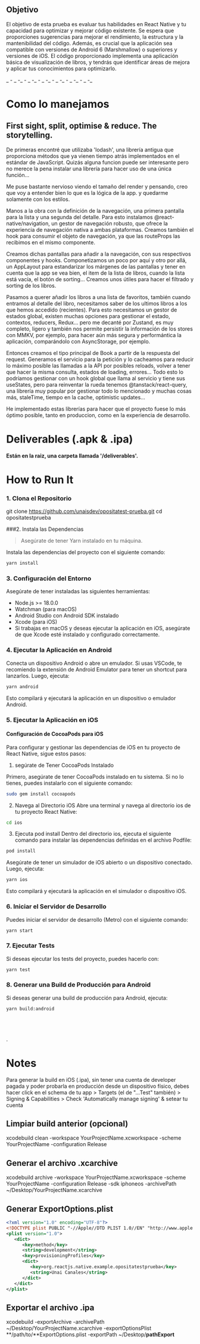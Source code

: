 
## Objetivo

El objetivo de esta prueba es evaluar tus habilidades en React Native y tu capacidad para optimizar y mejorar código existente. Se espera que proporciones sugerencias para mejorar el rendimiento, la estructura y la mantenibilidad del código. Además, es crucial que la aplicación sea compatible con versiones de Android 6 (Marshmallow) o superiores y versiones de iOS. El código proporcionado implementa una aplicación básica de visualización de libros, y tendrás que identificar áreas de mejora y aplicar tus conocimientos para optimizarlo.

_ - _ -_ - _ -_ - _ -_ - _ -_ - _ -_ - _ -_

# Como lo manejamos

## First sight, split, optimise & reduce. The storytelling.

De primeras encontré que utilizaba 'lodash', una librería antigua que proporciona métodos que ya vienen tiempo atrás implementados en el estándar de JavaScript. Quizás alguna funcion puede ser interesante pero no merece la pena instalar una librería para hacer uso de una única función... 

Me puse bastante nervioso viendo el tamaño del render y pensando, creo que voy a entender bien lo que es la lógica de la app. y quedarme solamente con los estilos. 

Manos a la obra con la definición de la navegación, una primera pantalla para la lista y una segunda del detalle. Para esto instalamos @react-native/navigation, un gestor de navegación robusto, que ofrece la experiencia de navegación nativa a ambas plataformas. Creamos también el hook para consumir el objeto de navegación, ya que las routeProps las recibimos en el mismo componente.

Creamos dichas pantallas para añadir a la navegación, con sus respectivos componentes y hooks.
Componetizamos un poco por aquí y otro por allá, un AppLayout para estandarizar los márgenes de las pantallas y tener en cuenta que la app se vea bien, el item de la lista de libros, cuando la lista está vacía, el botón de sorting...
Creamos unos útiles para hacer el filtrado y sorting de los libros.

Pasamos a querer añadir los libros a una lista de favoritos, también cuando entramos al detalle del libro, necesitamos saber de los ultimos libros a los que hemos accedido (recientes). Para esto necesitamos un gestor de estados global, existen muchas opciones para gestionar el estado, contextos, reducers, Redux... pero me decanté por Zustand, es muy completo, ligero y también nos permite persistir la información de los stores con MMKV, por ejemplo, para hacer aún más segura y performántica la aplicación, comparándolo con AsyncStorage, por ejemplo.

Entonces creamos el tipo principal de Book a partir de la respuesta del request. Generamos el servicio para la petición y lo cacheamos para reducir lo máximo posible las llamadas a la API por posibles reloads, volver a tener que hacer la misma consulta, estados de loading, errores... Todo esto lo podríamos gestionar con un hook global que llama al servicio y tiene sus useStates, pero para reinventar la rueda tenemos @tanstack/react-query, una librería muy popular por gestionar todo lo mencionado y muchas cosas más, staleTime, tiempo en la cache, optimistic updates...

He implementado estas librerías para hacer que el proyecto fuese lo más óptimo posible, tanto en produccion, como en la experiencia de desarrollo. 

# Deliverables (.apk & .ipa)

**Están en la raiz, una carpeta llamada '/deliverables'.**


# How to Run It

### 1. Clona el Repositorio

git clone https://github.com/unaisdev/opositatest-prueba.git
cd opositatestprueba

###2. Instala las Dependencias

> Asegúrate de tener Yarn instalado en tu máquina. 

Instala las dependencias del proyecto con el siguiente comando:

```bash
yarn install
```

### 3. Configuración del Entorno
Asegúrate de tener instaladas las siguientes herramientas:

- Node.js >= 18.0.0
- Watchman (para macOS)
- Android Studio con Android SDK instalado
- Xcode (para iOS)
- Si trabajas en macOS y deseas ejecutar la aplicación en iOS, asegúrate de que Xcode esté instalado y configurado correctamente.

### 4. Ejecutar la Aplicación en Android
Conecta un dispositivo Android o abre un emulador. Si usas VSCode, te recomiendo la extensión de Android Emulator para tener un shortcut para lanzarlos. Luego, ejecuta:

```bash
yarn android
```

Esto compilará y ejecutará la aplicación en un dispositivo o emulador Android.

### 5. Ejecutar la Aplicación en iOS

#### Configuración de CocoaPods para iOS

Para configurar y gestionar las dependencias de iOS en tu proyecto de React Native, sigue estos pasos:

 1. segúrate de Tener CocoaPods Instalado

Primero, asegúrate de tener CocoaPods instalado en tu sistema. Si no lo tienes, puedes instalarlo con el siguiente comando:

```bash
sudo gem install cocoapods
```

2. Navega al Directorio iOS
Abre una terminal y navega al directorio ios de tu proyecto React Native:

```bash
cd ios
```

3. Ejecuta pod install
Dentro del directorio ios, ejecuta el siguiente comando para instalar las dependencias definidas en el archivo Podfile:

```bash
pod install
```

Asegúrate de tener un simulador de iOS abierto o un dispositivo conectado. Luego, ejecuta:

```bash
yarn ios
```

Esto compilará y ejecutará la aplicación en el simulador o dispositivo iOS.

### 6. Iniciar el Servidor de Desarrollo
Puedes iniciar el servidor de desarrollo (Metro) con el siguiente comando:

```bash
yarn start
```

### 7. Ejecutar Tests
Si deseas ejecutar los tests del proyecto, puedes hacerlo con:

```bash
yarn test
```

### 8. Generar una Build de Producción para Android
Si deseas generar una build de producción para Android, ejecuta:

```bash
yarn build:android
```

\
\
\
 .

# Notes

Para generar la build en iOS (.ipa), sin tener una cuenta de developer pagada y poder probarla en producción desde un dispositivo físico, debes hacer click en el schema de tu app > Targets (el de "...Test" también) > Signing & Capabilities > Check 'Automatically manage signing' & setear tu cuenta

## Limpiar build anterior (opcional)
xcodebuild clean -workspace YourProjectName.xcworkspace -scheme YourProjectName -configuration Release

## Generar el archivo .xcarchive
xcodebuild archive -workspace YourProjectName.xcworkspace -scheme YourProjectName -configuration Release -sdk iphoneos -archivePath ~/Desktop/YourProjectName.xcarchive

## Generar ExportOptions.plist

```xml
<?xml version="1.0" encoding="UTF-8"?>
<!DOCTYPE plist PUBLIC "-//Apple//DTD PLIST 1.0//EN" "http://www.apple.com/DTDs/PropertyList-1.0.dtd">
<plist version="1.0">
   <dict>
      <key>method</key>
      <string>development</string>
      <key>provisioningProfiles</key>
      <dict>
         <key>org.reactjs.native.example.opositatestprueba</key>
         <string>Unai Canales</string>
      </dict>
   </dict>
</plist>
```

## Exportar el archivo .ipa
xcodebuild -exportArchive -archivePath ~/Desktop/YourProjectName.xcarchive -exportOptionsPlist **/path/to/**ExportOptions.plist -exportPath ~/Desktop/**pathExport**

